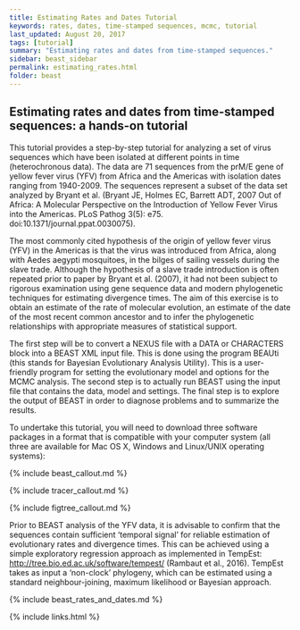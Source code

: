 ```yaml
---
title: Estimating Rates and Dates Tutorial
keywords: rates, dates, time-stamped sequences, mcmc, tutorial
last_updated: August 20, 2017
tags: [tutorial]
summary: "Estimating rates and dates from time-stamped sequences."
sidebar: beast_sidebar
permalink: estimating_rates.html
folder: beast
---
```


## Estimating rates and dates from time-stamped sequences: a hands-on tutorial

This tutorial provides a step-by-step tutorial for analyzing a set of virus sequences which have been isolated at different points in time (heterochronous data). 
The data are 71 sequences from the prM/E gene of yellow fever virus (YFV) from Africa and the Americas with isolation dates ranging from 1940-2009. 
The sequences represent a subset of the data set analyzed by Bryant et al. (Bryant JE, Holmes EC, Barrett ADT, 2007 Out of Africa: A Molecular Perspective on the Introduction of Yellow Fever Virus into the Americas. PLoS Pathog 3(5): e75. doi:10.1371/journal.ppat.0030075).

The most commonly cited hypothesis of the origin of yellow fever virus (YFV) in the Americas is that the virus was introduced from Africa, along with Aedes aegypti mosquitoes, in the bilges of sailing vessels during the slave trade. 
Although the hypothesis of a slave trade introduction is often repeated prior to paper by Bryant et al. (2007), it had not been subject to rigorous examination using gene sequence data and modern phylogenetic techniques for estimating divergence times. 
The aim of this exercise is to obtain an estimate of the rate of molecular evolution, an estimate of the date of the most recent common ancestor and to infer the phylogenetic relationships with appropriate measures of statistical support.

The first step will be to convert a NEXUS file with a DATA or CHARACTERS block into a BEAST XML input file. 
This is done using the program BEAUti (this stands for Bayesian Evolutionary Analysis Utility). 
This is a user-friendly program for setting the evolutionary model and options for the MCMC analysis. 
The second step is to actually run BEAST using the input file that contains the data, model and settings. 
The final step is to explore the output of BEAST in order to diagnose problems and to summarize the results.

To undertake this tutorial, you will need to download three software packages in a format that is compatible with your computer system (all three are available for Mac OS X, Windows and Linux/UNIX operating systems):

{% include beast_callout.md %}

{% include tracer_callout.md %}

{% include figtree_callout.md %}

Prior to BEAST analysis of the YFV data, it is advisable to confirm that the sequences contain sufficient ‘temporal signal’ for reliable estimation of evolutionary rates and divergence times. 
This can be achieved using a simple exploratory regression approach as implemented in TempEst: http://tree.bio.ed.ac.uk/software/tempest/ (Rambaut et al., 2016). 
TempEst takes as input a ‘non-clock’ phylogeny, which can be estimated using a standard neighbour-joining, maximum likelihood or Bayesian approach.

{% include beast_rates_and_dates.md %}




{% include links.html %}